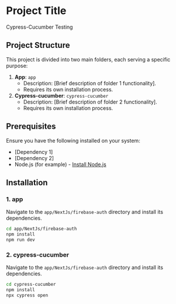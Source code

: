 # Project Title

Cypress-Cucumber Testing

## Project Structure

This project is divided into two main folders, each serving a specific purpose:

1. **App**: `app`
   - Description: [Brief description of folder 1 functionality].
   - Requires its own installation process.
2. **Cypress-cucumber**: `cypress-cucumber`
   - Description: [Brief description of folder 2 functionality].
   - Requires its own installation process.

## Prerequisites

Ensure you have the following installed on your system:

- [Dependency 1]
- [Dependency 2]
- Node.js (for example) - [Install Node.js](https://nodejs.org/)

## Installation

### 1. app

Navigate to the `app/NextJs/firebase-auth` directory and install its dependencies.

```bash
cd app/NextJs/firebase-auth
npm install
npm run dev
```

### 2. cypress-cucumber

Navigate to the `app/NextJs/firebase-auth` directory and install its dependencies.

```bash
cd cypress-cucumber
npm install
npx cypress open
```
